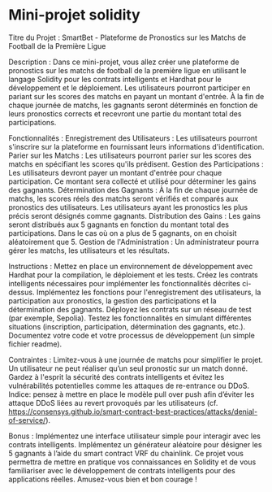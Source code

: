 Mini-projet solidity
===================
Titre du Projet : SmartBet - Plateforme de Pronostics sur les Matchs de Football de la Première Ligue

Description :
Dans ce mini-projet, vous allez créer une plateforme de pronostics sur les matchs de football de la première ligue en utilisant le langage Solidity pour les contrats intelligents et Hardhat pour le développement et le déploiement. Les utilisateurs pourront participer en pariant sur les scores des matchs en payant un montant d'entrée. À la fin de chaque journée de matchs, les gagnants seront déterminés en fonction de leurs pronostics corrects et recevront une partie du montant total des participations.

Fonctionnalités :
Enregistrement des Utilisateurs : Les utilisateurs pourront s'inscrire sur la plateforme en fournissant leurs informations d'identification.
Parier sur les Matchs : Les utilisateurs pourront parier sur les scores des matchs en spécifiant les scores qu'ils prédisent.
Gestion des Participations : Les utilisateurs devront payer un montant d'entrée pour chaque participation. Ce montant sera collecté et utilisé pour déterminer les gains des gagnants.
Détermination des Gagnants : À la fin de chaque journée de matchs, les scores réels des matchs seront vérifiés et comparés aux pronostics des utilisateurs. Les utilisateurs ayant les pronostics les plus précis seront désignés comme gagnants.
Distribution des Gains : Les gains seront distribués aux 5 gagnants en fonction du montant total des participations. Dans le cas où on a plus de 5 gagnants, on en choisit aléatoirement que 5.
Gestion de l'Administration : Un administrateur pourra gérer les matchs, les utilisateurs et les résultats.

Instructions :
Mettez en place un environnement de développement avec Hardhat pour la compilation, le déploiement et les tests.
Créez les contrats intelligents nécessaires pour implémenter les fonctionnalités décrites ci-dessus.
Implémentez les fonctions pour l'enregistrement des utilisateurs, la participation aux pronostics, la gestion des participations et la détermination des gagnants.
Déployez les contrats sur un réseau de test (par exemple, Sepolia).
Testez les fonctionnalités en simulant différentes situations (inscription, participation, détermination des gagnants, etc.).
Documentez votre code et votre processus de développement (un simple fichier readme).

Contraintes :
Limitez-vous à une journée de matchs pour simplifier le projet.
Un utilisateur ne peut réaliser qu’un seul pronostic sur un match donné.
Gardez à l'esprit la sécurité des contrats intelligents et évitez les vulnérabilités potentielles comme les attaques de re-entrance ou DDoS. Indice: pensez à mettre en place le modèle pull over push afin d’éviter les attaque DDoS liées au revert provoqués par les utilisateurs (cf. https://consensys.github.io/smart-contract-best-practices/attacks/denial-of-service/).

Bonus :
Implémentez une interface utilisateur simple pour interagir avec les contrats intelligents.
Implémentez un générateur aléatoire pour désigner les 5 gagnants à l’aide du smart contract VRF du chainlink.
Ce projet vous permettra de mettre en pratique vos connaissances en Solidity et de vous familiariser avec le développement de contrats intelligents pour des applications réelles. Amusez-vous bien et bon courage !

